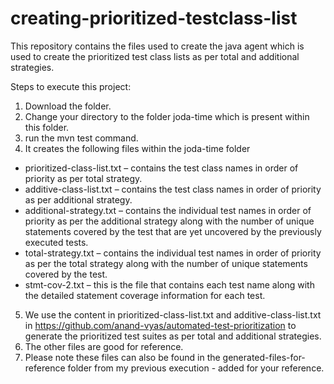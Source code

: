 # creating-prioritized-testclass-list
This repository contains the files used to create the java agent which is used to create the prioritized test class lists as per total and additional strategies. 

Steps to execute this project:
1. Download the folder. 
2. Change your directory to the folder joda-time which is present within this folder. 
3. run the mvn test command. 
4. It creates the following files within the joda-time folder

- prioritized-class-list.txt – contains the test class names in order of priority as per total strategy. 
- additive-class-list.txt – contains the test class names in order of priority as per additional strategy.
- additional-strategy.txt – contains the individual test names in order of priority as per the additional strategy along with the number of unique statements covered by the test that are yet uncovered by the previously executed tests.
- total-strategy.txt – contains the individual test names in order of priority as per the total strategy along with the number of unique statements covered by the test. 
- stmt-cov-2.txt – this is the file that contains each test name along with the detailed statement coverage information for each test. 

5. We use the content in prioritized-class-list.txt and additive-class-list.txt in https://github.com/anand-vyas/automated-test-prioritization
to generate the prioritized test suites as per total and additional strategies.
6. The other files are good for reference. 
7. Please note these files can also be found in the generated-files-for-reference folder from my previous execution - added for your reference. 
